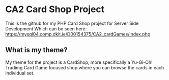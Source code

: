 # CA2 Card Shop Project
This is the github for my PHP Card Shop project for Server Side Development
Which can be seen here: https://mysql04.comp.dkit.ie/D00154375/CA2_cardGames/index.php
## What is my theme?
My theme for the project is a CardShop, more specifically a Yu-Gi-Oh! Tradimg Card Game focused shop
where you can browse the cards in each individual set.

